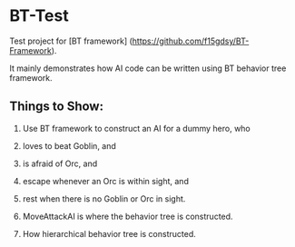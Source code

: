 BT-Test
=======

Test project for [BT framework] (https://github.com/f15gdsy/BT-Framework).

It mainly demonstrates how AI code can be written using BT behavior tree framework.

## Things to Show:
1. Use BT framework to construct an AI for a dummy hero, who

 1. loves to beat Goblin, and

 2. is afraid of Orc, and

 3. escape whenever an Orc is within sight, and

 4. rest when there is no Goblin or Orc in sight.

2. MoveAttackAI is where the behavior tree is constructed.

3. How hierarchical behavior tree is constructed.
